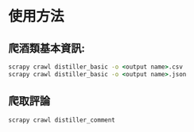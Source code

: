 # 使用方法
## 爬酒類基本資訊:
```cmd
scrapy crawl distiller_basic -o <output name>.csv
scrapy crawl distiller_basic -o <output name>.json
```
## 爬取評論
```cmd
scrapy crawl distiller_comment
```
